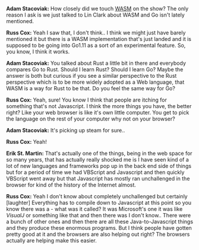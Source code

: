 **Adam Stacoviak:** How closely did we touch [WASM](http://webassembly.org/) on the show? The only reason I ask is we just talked to Lin Clark about WASM and Go isn't lately mentioned.

**Russ Cox:** Yeah I saw that, I don't think.. I think we might just have barely mentioned it but there is a WASM implementation that's just landed and it is supposed to be going into Go1.11 as a sort of an experimental feature. So, you know, I think it works.

**Adam Stacoviak:** You talked about Rust a little bit in there and everybody compares Go to Rust. Should I learn Rust? Should I learn Go? Maybe the answer is both but curious if you see a similar perspective to the Rust perspective which is to be more widely adopted as a Web language, that WASM is a way for Rust to be that. Do you feel the same way for Go?

**Russ Cox:** Yeah, sure! You know I think that people are itching for something that's not Javascript. I think the more things you have, the better right? Like your web browser is like it's own little computer. You get to pick the language on the rest of your computer why not on your browser?

**Adam Stacoviak:** It's picking up steam for sure..

**Russ Cox:** Yeah!

**Erik St. Martin:** That's actually one of the things, being in the web space for so many years, that has actually really shocked me is I have seen kind of a lot of new languages and frameworks pop up in the back end side of things but for a period of time we had VBScript and Javascript and then quickly VBScript went away but that Javascript has mostly ran unchallenged in the browser for kind of the history of the Internet almost.

**Russ Cox:** Yeah I don't know about completely unchallenged but certainly \[laughter\]
Everything has to compile down to Javascript at this point so you know there was a - what was it called? It was Microsoft's one it was like _VisualJ_ or something like that and then there was I don't know.. There were a bunch of other ones and then there are all these Java-to-Javascript things and they produce these enormous programs. But I think people have gotten pretty good at it and the browsers are also helping out right? The browsers actually are helping make this easier.
